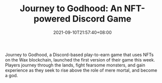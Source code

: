 ﻿---
title: "Journey to Godhood: An NFT-powered Discord Game"
date: 2021-09-10T21:57:40+08:00
lastmod: 2021-09-10T16:45:40+08:00
draft: false
authors: ["Kingsley"]
description: "Journey to Godhood, a Discord-based play-to-earn game that uses NFTs on the Wax blockchain, launched the first version of their game this week. Players journey through the lands, fight fearsome monsters, and gain experience as they seek to rise above the role of mere mortal, and become a god."
featuredImage: "journey-to-godhood-an-nft-powered-discord-game.png"
tags: ["Virtual World","Play to Earn"]
categories: ["news"]
news: ["Virtual World"]
weight: 
lightgallery: true
pinned: false
recommend: false
recommend1: false
---

Journey to Godhood, a Discord-based play-to-earn game that uses NFTs on the Wax blockchain, launched the first version of their game this week. Players journey through the lands, fight fearsome monsters, and gain experience as they seek to rise above the role of mere mortal, and become a god.

<!--more-->

